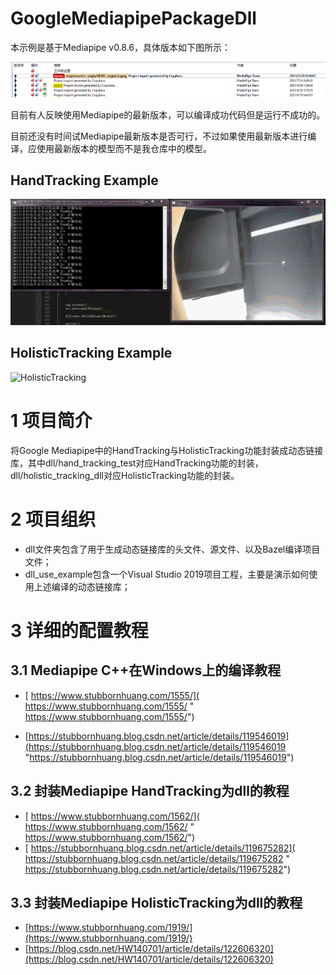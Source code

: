# GoogleMediapipePackageDll

本示例是基于Mediapipe v0.8.6，具体版本如下图所示：

![mediapipe version](resource\mediapipeversion.png)

目前有人反映使用Mediapipe的最新版本，可以编译成功代码但是运行不成功的。

目前还没有时间试Mediapipe最新版本是否可行，不过如果使用最新版本进行编译，应使用最新版本的模型而不是我仓库中的模型。

## HandTracking Example

![HandTracking](resource/HandTracking.gif)

## HolisticTracking Example
![HolisticTracking](resource/HolisticTracking.gif)

# 1 项目简介

将Google Mediapipe中的HandTracking与HolisticTracking功能封装成动态链接库，其中dll/hand_tracking_test对应HandTracking功能的封装，dll/holistic_tracking_dll对应HolisticTracking功能的封装。

# 2 项目组织

- dll文件夹包含了用于生成动态链接库的头文件、源文件、以及Bazel编译项目文件；
- dll_use_example包含一个Visual Studio 2019项目工程，主要是演示如何使用上述编译的动态链接库；



# 3 详细的配置教程

## 3.1 Mediapipe C++在Windows上的编译教程

- [ https://www.stubbornhuang.com/1555/]( https://www.stubbornhuang.com/1555/ " https://www.stubbornhuang.com/1555/")

- [https://stubbornhuang.blog.csdn.net/article/details/119546019](https://stubbornhuang.blog.csdn.net/article/details/119546019 "https://stubbornhuang.blog.csdn.net/article/details/119546019")


## 3.2 封装Mediapipe HandTracking为dll的教程

- [ https://www.stubbornhuang.com/1562/]( https://www.stubbornhuang.com/1562/ " https://www.stubbornhuang.com/1562/")
- [ https://stubbornhuang.blog.csdn.net/article/details/119675282]( https://stubbornhuang.blog.csdn.net/article/details/119675282 " https://stubbornhuang.blog.csdn.net/article/details/119675282")

##  3.3 封装Mediapipe HolisticTracking为dll的教程

-  [https://www.stubbornhuang.com/1919/](https://www.stubbornhuang.com/1919/)
- [https://blog.csdn.net/HW140701/article/details/122606320](https://blog.csdn.net/HW140701/article/details/122606320)

